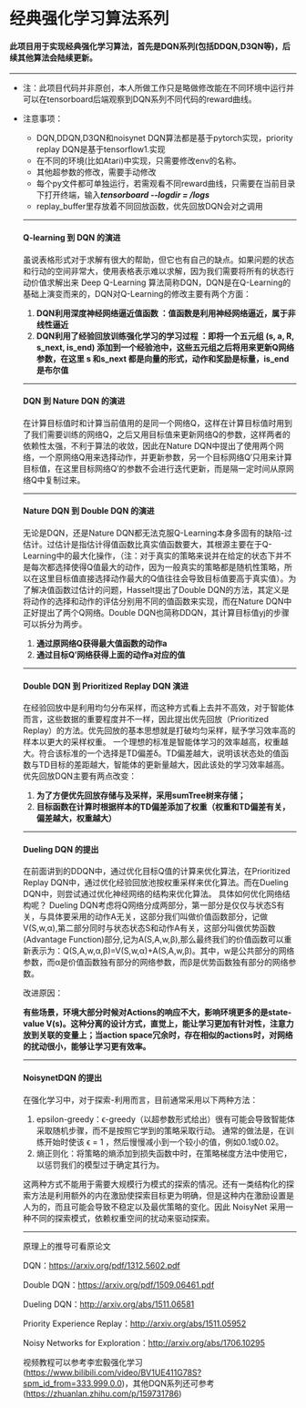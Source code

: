 # 经典强化学习算法系列

#### 此项目用于实现经典强化学习算法，首先是**DQN**系列(包括DDQN,D3QN等)，后续其他算法会陆续更新。

***

- 注：此项目代码并非原创，本人所做工作只是略做修改能在不同环境中运行并可以在tensorboard后端观察到DQN系列不同代码的reward曲线。

- 注意事项：

  - DQN,DDQN,D3QN和noisynet DQN算法都是基于pytorch实现，priority replay DQN是基于tensorflow1.实现
  - 在不同的环境(比如Atari)中实现，只需要修改env的名称。
  - 其他超参数的修改，需要手动修改
  - 每个py文件都可单独运行，若需观看不同reward曲线，只需要在当前目录下打开终端，输入***tensorboard --logdir = /logs***
  - replay_buffer里存放着不同回放函数，优先回放DQN会对之调用

  ***

  #### Q-learning 到 DQN 的演进

  虽说表格形式对于求解有很大的帮助，但它也有自己的缺点。如果问题的状态和行动的空间非常大，使用表格表示难以求解，因为我们需要将所有的状态行动价值求解出来
  Deep Q-Learning 算法简称DQN，DQN是在Q-Learning的基础上演变而来的，DQN对Q-Learning的修改主要有两个方面：

  1. **DQN利用深度神经网络逼近值函数 ：值函数是利用神经网络逼近，属于非线性逼近**
  2. **DQN利用了经验回放训练强化学习的学习过程 ：即将一个五元组 (s, a, R, s_next, is_end) 添加到一个经验池中，这些五元组之后将用来更新Q网络参数，在这里 s 和s_next 都是向量的形式，动作和奖励是标量，is_end 是布尔值**

  ***

  #### DQN 到 Nature DQN 的演进

  在计算目标值时和计算当前值用的是同一个网络Q，这样在计算目标值时用到了我们需要训练的网络Q，之后又用目标值来更新网络Q的参数，这样两者的依赖性太强，不利于算法的收敛，因此在Nature DQN中提出了使用两个网络，一个原网络Q用来选择动作，并更新参数，另一个目标网络Q′只用来计算目标值，在这里目标网络Q′的参数不会进行迭代更新，而是隔一定时间从原网络Q中复制过来。

  ***

  #### Nature DQN 到 Double DQN 的演进

  无论是DQN，还是Nature DQN都无法克服Q-Learning本身多固有的缺陷-过估计。过估计是指估计得值函数比真实值函数要大，其根源主要在于Q-Learning中的最大化操作，（注：对于真实的策略来说并在给定的状态下并不是每次都选择使得Q值最大的动作，因为一般真实的策略都是随机性策略，所以在这里目标值直接选择动作最大的Q值往往会导致目标值要高于真实值）。为了解决值函数过估计的问题，Hasselt提出了Double DQN的方法，其定义是将动作的选择和动作的评估分别用不同的值函数来实现，而在Nature DQN中正好提出了两个Q网络。Double DQN也简称DDQN，其计算目标值yj的步骤可以拆分为两步。

  1. **通过原网络Q获得最大值函数的动作a**
  2. **通过目标Q′网络获得上面的动作a对应的值**

  ***

  #### Double DQN 到 Prioritized Replay DQN 演进

  在经验回放中是利用均匀分布采样，而这种方式看上去并不高效，对于智能体而言，这些数据的重要程度并不一样，因此提出优先回放（Prioritized Replay）的方法。优先回放的基本思想就是打破均匀采样，赋予学习效率高的样本以更大的采样权重。
  一个理想的标准是智能体学习的效率越高，权重越大。符合该标准的一个选择是TD偏差δ。TD偏差越大，说明该状态处的值函数与TD目标的差距越大，智能体的更新量越大，因此该处的学习效率越高。优先回放DQN主要有两点改变：

  1. **为了方便优先回放存储与及采样，采用sumTree树来存储；**
  2. **目标函数在计算时根据样本的TD偏差添加了权重（权重和TD偏差有关，偏差越大，权重越大）**

  ***

  #### Dueling DQN 的提出

  在前面讲到的DDQN中，通过优化目标Q值的计算来优化算法，在Prioritized Replay DQN中，通过优化经验回放池按权重采样来优化算法。而在Dueling DQN中，则尝试通过优化神经网络的结构来优化算法。
  具体如何优化网络结构呢？
  Dueling DQN考虑将Q网络分成两部分，第一部分是仅仅与状态S有关，与具体要采用的动作A无关，这部分我们叫做价值函数部分，记做V(S,w,α),第二部分同时与状态状态S和动作A有关，这部分叫做优势函数(Advantage Function)部分,记为A(S,A,w,β),那么最终我们的价值函数可以重新表示为：Q(S,A,w,α,β)=V(S,w,α)+A(S,A,w,β)。其中，w是公共部分的网络参数，而α是价值函数独有部分的网络参数，而β是优势函数独有部分的网络参数。

  改进原因：

  **有些场景，环境大部分时候对Actions的响应不大，影响环境更多的是state-value V(s)。这种分离的设计方式，直觉上，能让学习更加有针对性，注意力放到关联的变量上；当action space冗余时，存在相似的actions时，对网络的扰动很小，能够让学习更有效率。**

  ***

  #### NoisynetDQN 的提出

  在强化学习中，对于探索-利用而言，目前通常采用以下两种方法：

  1. epsilon-greedy：ϵ-greedy（以超参数形式给出）很有可能会导致智能体采取随机步骤，而不是按照它学到的策略采取行动。 通常的做法是，在训练开始时使该 ϵ  = 1 ，然后慢慢减小到一个较小的值，例如0.1或0.02。
  2. 熵正则化：将策略的熵添加到损失函数中时，在策略梯度方法中使用它，以惩罚我们的模型过于确定其行为。

  这两种方式不能用于需要大规模行为模式的探索的情况。还有一类结构化的探索方法是利用额外的内在激励使探索目标更为明确，但是这种内在激励设置是人为的，而且可能会导致不稳定以及最优策略的变化。因此 NoisyNet 采用一种不同的探索模式，依赖权重空间的扰动来驱动探索。

  ***

  原理上的推导可看原论文

  DQN：https://arxiv.org/pdf/1312.5602.pdf

  Double DQN：https://arxiv.org/pdf/1509.06461.pdf

  Dueling DQN：http://arxiv.org/abs/1511.06581

  Priority Experience Replay：http://arxiv.org/abs/1511.05952

  Noisy Networks for Exploration：http://arxiv.org/abs/1706.10295

  视频教程可以参考李宏毅强化学习(https://www.bilibili.com/video/BV1UE411G78S?spm_id_from=333.999.0.0)，其他DQN系列还可参考(https://zhuanlan.zhihu.com/p/159731786)
